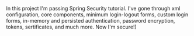 In this project I'm passing Spring Security tutorial.
I've gone through xml configuration, core components, minimum login-logout forms, custom login forms,
in-memory and persisted authentication, password encryption, tokens, sertificates, and much more. Now I'm secure!)

